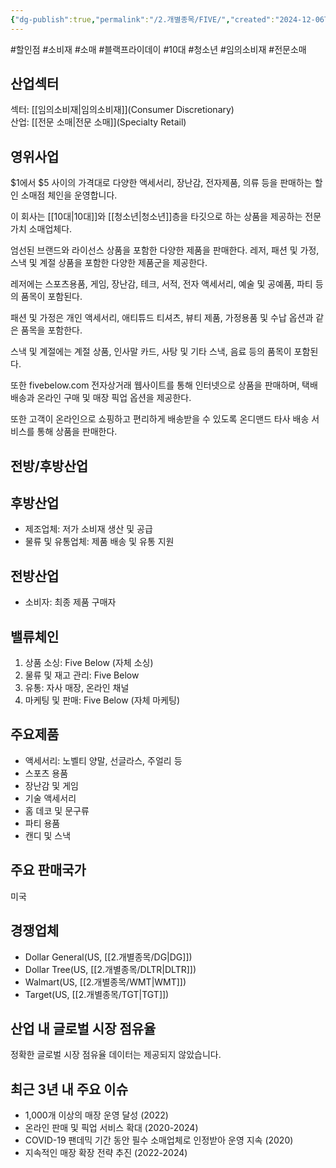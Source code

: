 ```yaml
---
{"dg-publish":true,"permalink":"/2.개별종목/FIVE/","created":"2024-12-06T10:44:09.347+09:00","updated":"2025-06-03T20:05:59.084+09:00"}
---
```


#할인점 #소비재 #소매 #블랙프라이데이 #10대 #청소년 #임의소비재 #전문소매


## 산업섹터

섹터: [[임의소비재\|임의소비재]](Consumer Discretionary)  
산업: [[전문 소매\|전문 소매]](Specialty Retail)

## 영위사업

$1에서 $5 사이의 가격대로 다양한 액세서리, 장난감, 전자제품, 의류 등을 판매하는 할인 소매점 체인을 운영합니다.

이 회사는 [[10대\|10대]]와 [[청소년\|청소년]]층을 타깃으로 하는 상품을 제공하는 전문 가치 소매업체다.  

엄선된 브랜드와 라이선스 상품을 포함한 다양한 제품을 판매한다. 레저, 패션 및 가정, 스낵 및 계절 상품을 포함한 다양한 제품군을 제공한다.  
  
레저에는 스포츠용품, 게임, 장난감, 테크, 서적, 전자 액세서리, 예술 및 공예품, 파티 등의 품목이 포함된다.  

패션 및 가정은 개인 액세서리, 애티튜드 티셔츠, 뷰티 제품, 가정용품 및 수납 옵션과 같은 품목을 포함한다.  
  
스낵 및 계절에는 계절 상품, 인사말 카드, 사탕 및 기타 스낵, 음료 등의 품목이 포함된다.  

또한 fivebelow.com 전자상거래 웹사이트를 통해 인터넷으로 상품을 판매하며, 택배 배송과 온라인 구매 및 매장 픽업 옵션을 제공한다.  
  
또한 고객이 온라인으로 쇼핑하고 편리하게 배송받을 수 있도록 온디맨드 타사 배송 서비스를 통해 상품을 판매한다.

## 전방/후방산업

## 후방산업

- 제조업체: 저가 소비재 생산 및 공급
- 물류 및 유통업체: 제품 배송 및 유통 지원

## 전방산업

- 소비자: 최종 제품 구매자

## 밸류체인

1. 상품 소싱: Five Below (자체 소싱)
2. 물류 및 재고 관리: Five Below
3. 유통: 자사 매장, 온라인 채널
4. 마케팅 및 판매: Five Below (자체 마케팅)

## 주요제품

- 액세서리: 노벨티 양말, 선글라스, 주얼리 등
- 스포츠 용품
- 장난감 및 게임
- 기술 액세서리
- 홈 데코 및 문구류
- 파티 용품
- 캔디 및 스낵

## 주요 판매국가

미국

## 경쟁업체

- Dollar General(US, [[2.개별종목/DG\|DG]])
- Dollar Tree(US, [[2.개별종목/DLTR\|DLTR]])
- Walmart(US, [[2.개별종목/WMT\|WMT]])
- Target(US, [[2.개별종목/TGT\|TGT]])

## 산업 내 글로벌 시장 점유율

정확한 글로벌 시장 점유율 데이터는 제공되지 않았습니다.

## 최근 3년 내 주요 이슈

- 1,000개 이상의 매장 운영 달성 (2022)
- 온라인 판매 및 픽업 서비스 확대 (2020-2024)
- COVID-19 팬데믹 기간 동안 필수 소매업체로 인정받아 운영 지속 (2020)
- 지속적인 매장 확장 전략 추진 (2022-2024)
